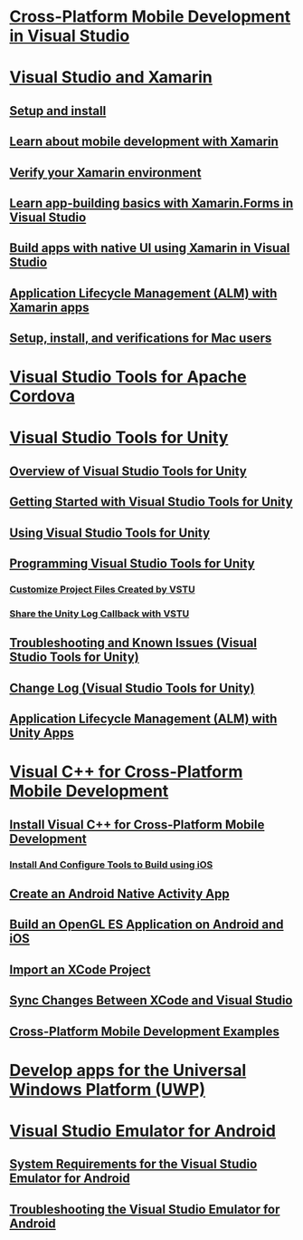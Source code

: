 # [Cross-Platform Mobile Development in Visual Studio](cross-platform-mobile-development-in-visual-studio.md)
# [Visual Studio and Xamarin](visual-studio-and-xamarin.md)
## [Setup and install](setup-and-install.md)
## [Learn about mobile development with Xamarin](learn-about-mobile-development-with-xamarin.md)
## [Verify your Xamarin environment](verify-your-xamarin-environment.md)
## [Learn app-building basics with Xamarin.Forms in Visual Studio](learn-app-building-basics-with-xamarin-forms-in-visual-studio.md)
## [Build apps with native UI using Xamarin in Visual Studio](build-apps-with-native-ui-using-xamarin-in-visual-studio.md)
## [Application Lifecycle Management (ALM) with Xamarin apps](application-lifecycle-management-alm-with-xamarin-apps.md)
## [Setup, install, and verifications for Mac users](setup-install-and-verifications-for-mac-users.md)
# [Visual Studio Tools for Apache Cordova](visual-studio-tools-for-apache-cordova.md)
# [Visual Studio Tools for Unity](visual-studio-tools-for-unity.md)
## [Overview of Visual Studio Tools for Unity](overview-of-visual-studio-tools-for-unity.md)
## [Getting Started with Visual Studio Tools for Unity](getting-started-with-visual-studio-tools-for-unity.md)
## [Using Visual Studio Tools for Unity](using-visual-studio-tools-for-unity.md)
## [Programming Visual Studio Tools for Unity](programming-visual-studio-tools-for-unity.md)
### [Customize Project Files Created by VSTU](customize-project-files-created-by-vstu.md)
### [Share the Unity Log Callback with VSTU](share-the-unity-log-callback-with-vstu.md)
## [Troubleshooting and Known Issues (Visual Studio Tools for Unity)](troubleshooting-and-known-issues-visual-studio-tools-for-unity.md)
## [Change Log (Visual Studio Tools for Unity)](change-log-visual-studio-tools-for-unity.md)
## [Application Lifecycle Management (ALM) with Unity Apps](application-lifecycle-management-alm-with-unity-apps.md)
# [Visual C++ for Cross-Platform Mobile Development](visual-cpp-for-cross-platform-mobile-development.md)
## [Install Visual C++ for Cross-Platform Mobile Development](install-visual-cpp-for-cross-platform-mobile-development.md)
### [Install And Configure Tools to Build using iOS](install-and-configure-tools-to-build-using-ios.md)
## [Create an Android Native Activity App](create-an-android-native-activity-app.md)
## [Build an OpenGL ES Application on Android and iOS](build-an-opengl-es-application-on-android-and-ios.md)
## [Import an XCode Project](import-an-xcode-project.md)
## [Sync Changes Between XCode and Visual Studio](sync-changes-between-xcode-and-visual-studio.md)
## [Cross-Platform Mobile Development Examples](cross-platform-mobile-development-examples.md)
# [Develop apps for the Universal Windows Platform (UWP)](develop-apps-for-the-universal-windows-platform-uwp.md)
# [Visual Studio Emulator for Android](visual-studio-emulator-for-android.md)
## [System Requirements for the Visual Studio Emulator for Android](system-requirements-for-the-visual-studio-emulator-for-android.md)
## [Troubleshooting the Visual Studio Emulator for Android](troubleshooting-the-visual-studio-emulator-for-android.md)
